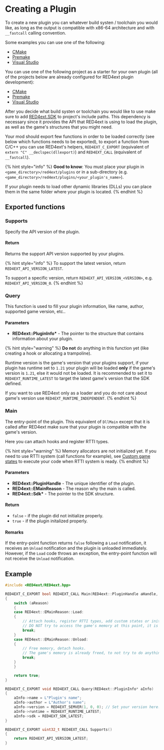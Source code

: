 # Creating a Plugin

To create a new plugin you can whatever build systen / toolchain you would like, as long as the output is compatible with x86-64 architecture and with `__fastcall` calling convention.

Some examples you can use one of the following:

* [CMake](https://cmake.org/)
* [Premake](https://premake.github.io/)
* [Visual Studio](https://visualstudio.microsoft.com/)

You can use one of the following project as a starter for your own plugin (all of the projects below are already configured for RED4ext plugin development):

* [CMake](https://github.com/WopsS/RED4ext.Example.CMake)
* [Premake](https://github.com/WopsS/RED4ext.Example.Premake)
* [Visual Studio](https://github.com/WopsS/RED4ext.Example.VisualStudio)

After you decide what build systen or toolchain you would like to use make sure to add [RED4ext.SDK](https://github.com/WopsS/RED4ext.SDK) to project's include paths. This dependency is necessary since it provides the API that RED4ext is using to load the plugin, as well as the game's structures that you might need.

Your mod should export few functions in order to be loaded correctly (see below which functions needs to be exported), to export a function from C/C++ you can use RED4ext's helpers, `RED4EXT_C_EXPORT` (equivalent of `extern "C" __declspec(dllexport)`) and `RED4EXT_CALL` (equivalent of `__fastcall`).

{% hint style="info" %}
**Good to know**: You must place your plugin in `<game_directory>/red4ext/plugins` or in a sub-directory (e.g. `<game_directory>/red4ext/plugins/<your_plugin's_name>`).

If your plugin needs to load other dynamic libraries (DLLs) you can place them in the same folder where your plugin is located.
{% endhint %}

## Exported functions

### Supports

Specify the API version of the plugin.

#### Return

Returns the support API version supported by your plugins.

{% hint style="info" %}
To support the latest version, return `RED4EXT_API_VERSION_LATEST`.

To support a specific version, return `RED4EXT_API_VERSION_<VERSION>`, e.g. `RED4EXT_API_VERSION_0`.
{% endhint %}

### Query

This function is used to fill your plugin information, like name, author, supported game version, etc..

#### Parameters

* **RED4ext::PluginInfo\*** - The pointer to the structure that contains information about your plugin.

{% hint style="warning" %}
**Do not** do anything in this function yet (like creating a hook or allocating a trampoline).

Runtime version is the game's version that your plugins support, if your plugin has runtime set to `1.21` your plugin will be loaded **only** if the game's version is `1.21`, else it would not be loaded. It is recommended to set it to `RED4EXT_RUNTIME_LATEST` to target the latest game's version that the SDK defined.

If you want to use RED4ext only as a loader and you do not care about game's version use `RED4EXT_RUNTIME_INDEPENDENT`.
{% endhint %}

### Main

The entry-point of the plugin. This equivalent of `DllMain` except that it is called after RED4ext make sure that your plugin is compatible with the game's version.

Here you can attach hooks and register RTTI types.

{% hint style="warning" %}
Memory allocators are not initialized yet. If you need to use RTTI system (call functions for example), see [Custom game states](custom-game-states.md) to execute your code when RTTI system is ready.
{% endhint %}

#### Parameters

* **RED4ext::PluginHandle** - The unique identifier of the plugin.
* **RED4ext::EMainReason** - The reason why the main is called.
* **RED4ext::Sdk\*** - The pointer to the SDK structure.

#### Return

* `false` - if the plugin did not initialize properly.
* `true` - if the plugin initalized properly.

#### Remarks

If the entry-point function returns `false` following a `Load` notification, it receives an `Unload` notification and the plugin is unloaded immediately. However, if the `Load` code throws an exception, the entry-point function will not receive the `Unload` notification.

## Example

```cpp
#include <RED4ext/RED4ext.hpp>

RED4EXT_C_EXPORT bool RED4EXT_CALL Main(RED4ext::PluginHandle aHandle, RED4ext::EMainReason aReason, const RED4ext::Sdk* aSdk)
{
    switch (aReason)
    {
    case RED4ext::EMainReason::Load:
    {
        // Attach hooks, register RTTI types, add custom states or initalize your application.
        // DO NOT try to access the game's memory at this point, it is not initalized yet.
        break;
    }
    case RED4ext::EMainReason::Unload:
    {
        // Free memory, detach hooks.
        // The game's memory is already freed, to not try to do anything with it.
        break;
    }
    }

    return true;
}

RED4EXT_C_EXPORT void RED4EXT_CALL Query(RED4ext::PluginInfo* aInfo)
{
    aInfo->name = L"Plugin's name";
    aInfo->author = L"Author's name";
    aInfo->version = RED4EXT_SEMVER(1, 0, 0); // Set your version here.
    aInfo->runtime = RED4EXT_RUNTIME_LATEST;
    aInfo->sdk = RED4EXT_SDK_LATEST;
}

RED4EXT_C_EXPORT uint32_t RED4EXT_CALL Supports()
{
    return RED4EXT_API_VERSION_LATEST;
}
```
